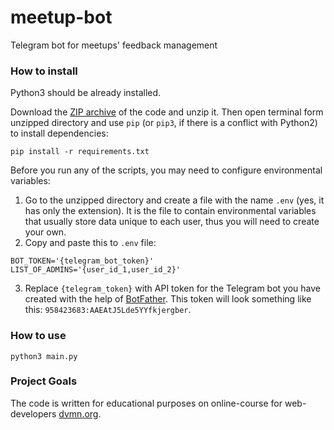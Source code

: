 # meetup-bot
Telegram bot for meetups' feedback management

### How to install

Python3 should be already installed.

Download the [ZIP archive](https://github.com/Katsutami7moto/meetup-bot/archive/refs/heads/main.zip) of the code and unzip it.
Then open terminal form unzipped directory and use `pip` (or `pip3`, if there is a conflict with Python2) to install dependencies:
```commandline
pip install -r requirements.txt
```
Before you run any of the scripts, you may need to configure environmental variables:

1. Go to the unzipped directory and create a file with the name `.env` (yes, it has only the extension).
It is the file to contain environmental variables that usually store data unique to each user, thus you will need to create your own.
2. Copy and paste this to `.env` file:
```dotenv
BOT_TOKEN='{telegram_bot_token}'
LIST_OF_ADMINS='{user_id_1,user_id_2}'
```
3. Replace `{telegram_token}` with API token for the Telegram bot you have created with the help of [BotFather](https://telegram.me/BotFather). This token will look something like this: `958423683:AAEAtJ5Lde5YYfkjergber`.

### How to use

```commandline
python3 main.py
```


### Project Goals

The code is written for educational purposes on online-course for web-developers [dvmn.org](https://dvmn.org/).
